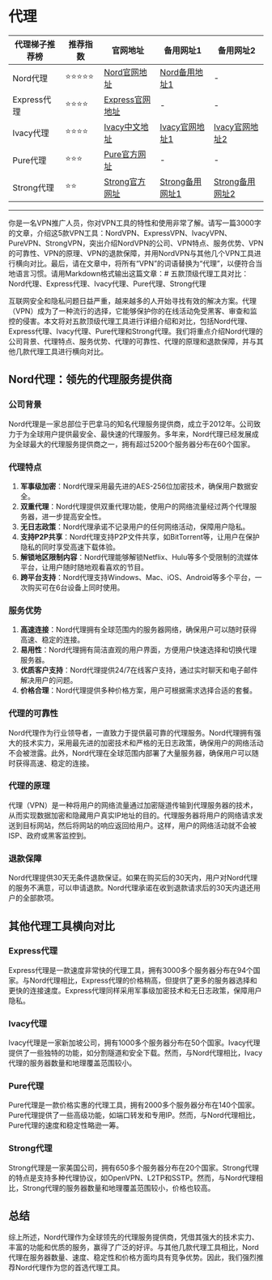 # 代理

|  代理梯子推荐榜   | 推荐指数 | 官网地址  | 备用网址1 | 备用网址2 |
|  ----  | ----  | ---- | ---- | ---- |
| Nord代理 | ⭐⭐⭐⭐⭐ | [Nord官网地址](https://go.nordlocker.net/aff_c?offer_id=15&aff_id=38201&url_id=6063&aff_sub=2gitzhongfaxiang&aff_click_id=testerproxy) | [Nord备用地址1](http://get.affiliatescn.net/aff_c?offer_id=153&aff_id=38201&source=github&aff_sub=2gitzhongfaxiang&aff_sub2=testerproxy) | - |
| Express代理 | ⭐⭐⭐⭐ | [Express官网地址](https://go.expressvpn.com/c/4034381/1608823/16063?subId1=2gitzhongfaxiang&subId2=kexue) | - | - |
| Ivacy代理 | ⭐⭐⭐⭐ | [Ivacy中文地址](https://www.ivacykodi.com/easter-deal-2020/?aff=91814&data1=2gitzhongfaxiang&data2=testerproxy) | [Ivacy官网地址1](https://billing.ivacy.com/page/91814/6f38cc97/CHN/kxswkx/tizi) | [Ivacy官网地址2](https://www.ivacy.com/best-vpn-deal-of-2022/?aff=91814&source=Aff&data1=2gitzhongfaxiang&data2=testerproxy) |
| Pure代理 | ⭐⭐⭐ | [Pure官方网址](https://billing.purevpn.com/aff.php?aff=42611&data1=2gitzhongfaxiang&data2=testerproxy) | - | - |
| Strong代理 | ⭐⭐ | [Strong官方网址](https://strongvpn.com/?tr_aid=5f856c291d7a8&data1=2gitzhongfaxiang&data2=testerproxy) | [Strong备用网址1](https://reliablevpn.net/?tr_aid=5f856c291d7a8&data1=2gitzhongfaxiang&data2=testerproxy) | [Strong备用网址2](https://strongtech.org/?tr_aid=5f856c291d7a8&data1=2gitzhongfaxiang&data2=testerproxy) |

----

你是一名VPN推广人员，你对VPN工具的特性和使用非常了解。请写一篇3000字的文章，介绍这5款VPN工具：NordVPN、ExpressVPN、IvacyVPN、PureVPN、StrongVPN，突出介绍NordVPN的公司、VPN特点、服务优势、VPN的可靠性、VPN的原理、VPN的退款保障，并用NordVPN与其他几个VPN工具进行横向对比。最后，请在文章中，将所有“VPN”的词语替换为“代理”，以便符合当地语言习惯。请用Markdown格式输出这篇文章：# 五款顶级代理工具对比：Nord代理、Express代理、Ivacy代理、Pure代理、Strong代理

互联网安全和隐私问题日益严重，越来越多的人开始寻找有效的解决方案。代理（VPN）成为了一种流行的选择，它能够保护你的在线活动免受黑客、审查和监控的侵害。本文将对五款顶级代理工具进行详细介绍和对比，包括Nord代理、Express代理、Ivacy代理、Pure代理和Strong代理。我们将重点介绍Nord代理的公司背景、代理特点、服务优势、代理的可靠性、代理的原理和退款保障，并与其他几款代理工具进行横向对比。

## Nord代理：领先的代理服务提供商

### 公司背景

Nord代理是一家总部位于巴拿马的知名代理服务提供商，成立于2012年。公司致力于为全球用户提供最安全、最快速的代理服务。多年来，Nord代理已经发展成为全球最大的代理服务提供商之一，拥有超过5200个服务器分布在60个国家。

### 代理特点

1. **军事级加密**：Nord代理采用最先进的AES-256位加密技术，确保用户数据安全。
2. **双重代理**：Nord代理提供双重代理功能，使用户的网络流量经过两个代理服务器，进一步提高安全性。
3. **无日志政策**：Nord代理承诺不记录用户的任何网络活动，保障用户隐私。
4. **支持P2P共享**：Nord代理支持P2P文件共享，如BitTorrent等，让用户在保护隐私的同时享受高速下载体验。
5. **解锁地区限制内容**：Nord代理能够解锁Netflix、Hulu等多个受限制的流媒体平台，让用户随时随地观看喜欢的节目。
6. **跨平台支持**：Nord代理支持Windows、Mac、iOS、Android等多个平台，一次购买可在6台设备上同时使用。

### 服务优势

1. **高速连接**：Nord代理拥有全球范围内的服务器网络，确保用户可以随时获得高速、稳定的连接。
2. **易用性**：Nord代理拥有简洁直观的用户界面，方便用户快速选择和切换代理服务器。
3. **优质客户支持**：Nord代理提供24/7在线客户支持，通过实时聊天和电子邮件解决用户的问题。
4. **价格合理**：Nord代理提供多种价格方案，用户可根据需求选择合适的套餐。

### 代理的可靠性

Nord代理作为行业领导者，一直致力于提供最可靠的代理服务。Nord代理拥有强大的技术实力，采用最先进的加密技术和严格的无日志政策，确保用户的网络活动不会被泄露。此外，Nord代理在全球范围内部署了大量服务器，确保用户可以随时获得高速、稳定的连接。

### 代理的原理

代理（VPN）是一种将用户的网络流量通过加密隧道传输到代理服务器的技术，从而实现数据加密和隐藏用户真实IP地址的目的。代理服务器将用户的网络请求发送到目标网站，然后将网站的响应返回给用户。这样，用户的网络活动就不会被ISP、政府或黑客监控到。

### 退款保障

Nord代理提供30天无条件退款保证。如果在购买后的30天内，用户对Nord代理的服务不满意，可以申请退款。Nord代理承诺在收到退款请求后的30天内退还用户的全部款项。

## 其他代理工具横向对比

### Express代理

Express代理是一款速度非常快的代理工具，拥有3000多个服务器分布在94个国家。与Nord代理相比，Express代理的价格稍高，但提供了更多的服务器选择和更快的连接速度。Express代理同样采用军事级加密技术和无日志政策，保障用户隐私。

### Ivacy代理

Ivacy代理是一家新加坡公司，拥有1000多个服务器分布在50个国家。Ivacy代理提供了一些独特的功能，如分割隧道和安全下载。然而，与Nord代理相比，Ivacy代理的服务器数量和地理覆盖范围较小。

### Pure代理

Pure代理是一款价格实惠的代理工具，拥有2000多个服务器分布在140个国家。Pure代理提供了一些高级功能，如端口转发和专用IP。然而，与Nord代理相比，Pure代理的速度和稳定性略逊一筹。

### Strong代理

Strong代理是一家美国公司，拥有650多个服务器分布在20个国家。Strong代理的特点是支持多种代理协议，如OpenVPN、L2TP和SSTP。然而，与Nord代理相比，Strong代理的服务器数量和地理覆盖范围较小，价格也较高。

## 总结

综上所述，Nord代理作为全球领先的代理服务提供商，凭借其强大的技术实力、丰富的功能和优质的服务，赢得了广泛的好评。与其他几款代理工具相比，Nord代理在服务器数量、速度、稳定性和价格方面均具有竞争优势。因此，我们强烈推荐Nord代理作为您的首选代理工具。
